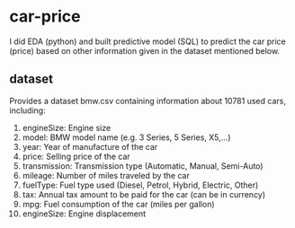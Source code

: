 # car-price
I did EDA (python) and built predictive model (SQL) to predict the car price (price) based on other information given in the dataset mentioned below.
## dataset
Provides a dataset bmw.csv containing information about 10781 used cars, including:
1. engineSize: Engine size
2. model: BMW model name (e.g. 3 Series, 5 Series, X5,...)
3. year: Year of manufacture of the car
4. price: Selling price of the car
5. transmission: Transmission type (Automatic, Manual, Semi-Auto)
6. mileage: Number of miles traveled by the car
7. fuelType: Fuel type used (Diesel, Petrol, Hybrid, Electric, Other)
8. tax: Annual tax amount to be paid for the car (can be in currency)
9. mpg: Fuel consumption of the car (miles per gallon)
10. engineSize: Engine displacement
